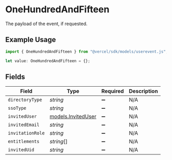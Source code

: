 # OneHundredAndFifteen

The payload of the event, if requested.

## Example Usage

```typescript
import { OneHundredAndFifteen } from "@vercel/sdk/models/userevent.js";

let value: OneHundredAndFifteen = {};
```

## Fields

| Field                                          | Type                                           | Required                                       | Description                                    |
| ---------------------------------------------- | ---------------------------------------------- | ---------------------------------------------- | ---------------------------------------------- |
| `directoryType`                                | *string*                                       | :heavy_minus_sign:                             | N/A                                            |
| `ssoType`                                      | *string*                                       | :heavy_minus_sign:                             | N/A                                            |
| `invitedUser`                                  | [models.InvitedUser](../models/inviteduser.md) | :heavy_minus_sign:                             | N/A                                            |
| `invitedEmail`                                 | *string*                                       | :heavy_minus_sign:                             | N/A                                            |
| `invitationRole`                               | *string*                                       | :heavy_minus_sign:                             | N/A                                            |
| `entitlements`                                 | *string*[]                                     | :heavy_minus_sign:                             | N/A                                            |
| `invitedUid`                                   | *string*                                       | :heavy_minus_sign:                             | N/A                                            |